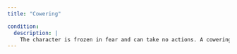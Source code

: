 ```yaml
---
title: "Cowering"

condition:
  description: |
    The character is frozen in fear and can take no actions. A cowering character takes a -2 penalty to Armor Class and loses her Dexterity bonus (if any).
---
```

